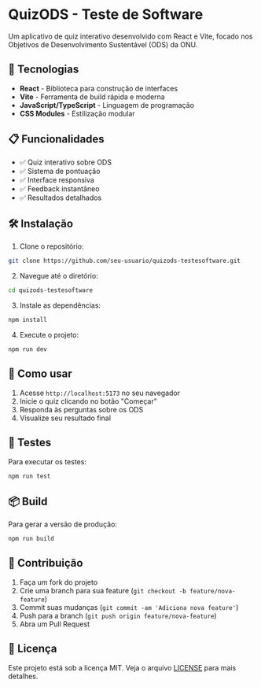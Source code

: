 # QuizODS - Teste de Software

Um aplicativo de quiz interativo desenvolvido com React e Vite, focado nos Objetivos de Desenvolvimento Sustentável (ODS) da ONU.

## 🚀 Tecnologias

- **React** - Biblioteca para construção de interfaces
- **Vite** - Ferramenta de build rápida e moderna
- **JavaScript/TypeScript** - Linguagem de programação
- **CSS Modules** - Estilização modular

## 📋 Funcionalidades

- ✅ Quiz interativo sobre ODS
- ✅ Sistema de pontuação
- ✅ Interface responsiva
- ✅ Feedback instantâneo
- ✅ Resultados detalhados

## 🛠️ Instalação

1. Clone o repositório:
```bash
git clone https://github.com/seu-usuario/quizods-testesoftware.git
```

2. Navegue até o diretório:
```bash
cd quizods-testesoftware
```

3. Instale as dependências:
```bash
npm install
```

4. Execute o projeto:
```bash
npm run dev
```

## 📖 Como usar

1. Acesse `http://localhost:5173` no seu navegador
2. Inicie o quiz clicando no botão "Começar"
3. Responda às perguntas sobre os ODS
4. Visualize seu resultado final

## 🧪 Testes

Para executar os testes:
```bash
npm run test
```

## 📦 Build

Para gerar a versão de produção:
```bash
npm run build
```

## 🤝 Contribuição

1. Faça um fork do projeto
2. Crie uma branch para sua feature (`git checkout -b feature/nova-feature`)
3. Commit suas mudanças (`git commit -am 'Adiciona nova feature'`)
4. Push para a branch (`git push origin feature/nova-feature`)
5. Abra um Pull Request

## 📄 Licença

Este projeto está sob a licença MIT. Veja o arquivo [LICENSE](LICENSE) para mais detalhes.
